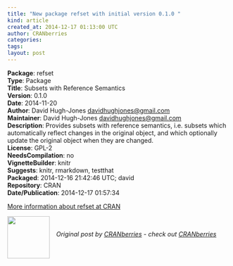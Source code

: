 ```yaml
---
title: "New package refset with initial version 0.1.0 "
kind: article
created_at: 2014-12-17 01:13:00 UTC
author: CRANberries
categories: 
tags: 
layout: post
---
```

<strong>Package</strong>: refset<br>
<strong>Type</strong>: Package<br>
<strong>Title</strong>: Subsets with Reference Semantics<br>
<strong>Version</strong>: 0.1.0<br>
<strong>Date</strong>: 2014-11-20<br>
<strong>Author</strong>: David Hugh-Jones <davidhughjones@gmail.com><br>
<strong>Maintainer</strong>: David Hugh-Jones <davidhughjones@gmail.com><br>
<strong>Description</strong>: Provides subsets with reference semantics, i.e. subsets
which automatically reflect changes in the original object, and which
optionally update the original object when they are changed.<br>
<strong>License</strong>: GPL-2<br>
<strong>NeedsCompilation</strong>: no<br>
<strong>VignetteBuilder</strong>: knitr<br>
<strong>Suggests</strong>: knitr, rmarkdown, testthat<br>
<strong>Packaged</strong>: 2014-12-16 21:42:46 UTC; david<br>
<strong>Repository</strong>: CRAN<br>
<strong>Date/Publication</strong>: 2014-12-17 01:57:34<br>

<p>
<a href="http://cran.r-project.org/web/packages/refset/index.html">More information about refset at CRAN</a><div class="author">
  <img src="" style="width: 96px; height: 96;">
  <span style="position: absolute; padding: 32px 15px;">
    <i>Original post by <a href="http://twitter.com/">CRANberries</a> - check out <a href="http://dirk.eddelbuettel.com/cranberries">CRANberries   </a></i>
  </span>
</div>

